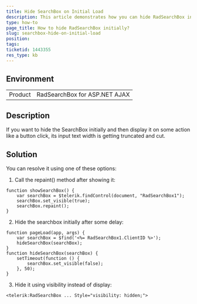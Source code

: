 ```yaml
---
title: Hide SearchBox on Initial Load
description: This article demonstrates how you can hide RadSearchBox initially and then show it.
type: how-to
page_title: How to hide RadSearchBox initially?
slug: searchbox-hide-on-initial-load
position: 
tags: 
ticketid: 1443355
res_type: kb
---
```


## Environment
<table>
	<tbody>
		<tr>
			<td>Product</td>
			<td>RadSearchBox for ASP.NET AJAX</td>
		</tr>
	</tbody>
</table>


## Description

If you want to hide the SearchBox initially and then display it on some action like a button click, its input text width is getting truncated and cut.

## Solution

You can resolve it using one of these options:

1. Call the repaint() method after showing it:
````JS
function showSearchBox() {
    var searchBox = $telerik.findControl(document, "RadSearchBox1");
    searchBox.set_visible(true);
    searchBox.repaint();
}
````

2. Hide the searchbox initially after some delay:
````JS
function pageLoad(app, args) {
    var searchBox = $find('<%= RadSearchBox1.ClientID %>');
    hideSearchBox(searchBox);
}
function hideSearchBox(searchBox) {
    setTimeout(function () {
        searchBox.set_visible(false);
    }, 50);
}
````
           
3. Hide it using visibility instead of display:
````ASP.NET
<telerik:RadSearchBox ... Style="visibility: hidden;">
````


       

